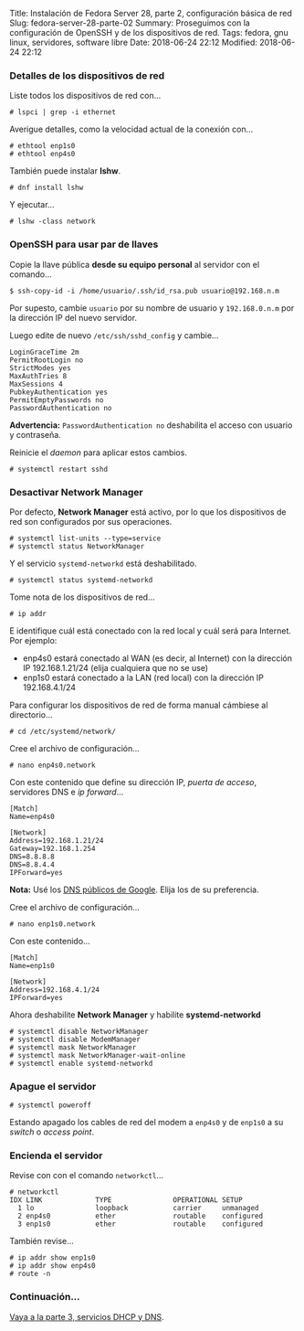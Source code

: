 Title: Instalación de Fedora Server 28, parte 2, configuración básica de red
Slug: fedora-server-28-parte-02
Summary: Proseguimos con la configuración de OpenSSH y de los dispositivos de red.
Tags: fedora, gnu linux, servidores, software libre
Date: 2018-06-24 22:12
Modified: 2018-06-24 22:12


### Detalles de los dispositivos de red

Liste todos los dispositivos de red con...

    # lspci | grep -i ethernet

Averigue detalles, como la velocidad actual de la conexión con...

    # ethtool enp1s0
    # ethtool enp4s0

También puede instalar **lshw**.

    # dnf install lshw

Y ejecutar...

    # lshw -class network

### OpenSSH para usar par de llaves

Copie la llave pública **desde su equipo personal** al servidor con el comando...

    $ ssh-copy-id -i /home/usuario/.ssh/id_rsa.pub usuario@192.168.n.m

Por supesto, cambie `usuario` por su nombre de usuario y `192.168.0.n.m` por la dirección IP del nuevo servidor.

Luego edite de nuevo `/etc/ssh/sshd_config` y cambie...

    LoginGraceTime 2m
    PermitRootLogin no
    StrictModes yes
    MaxAuthTries 8
    MaxSessions 4
    PubkeyAuthentication yes
    PermitEmptyPasswords no
    PasswordAuthentication no

**Advertencia:** `PasswordAuthentication no` deshabilita el acceso con usuario y contraseña.

Reinicie el *daemon* para aplicar estos cambios.

    # systemctl restart sshd

### Desactivar Network Manager

Por defecto, **Network Manager** está activo, por lo que los dispositivos de red son configurados por sus operaciones.

    # systemctl list-units --type=service
    # systemctl status NetworkManager

Y el servicio `systemd-networkd` está deshabilitado.

    # systemctl status systemd-networkd

Tome nota de los dispositivos de red...

    # ip addr

E identifique cuál está conectado con la red local y cuál será para Internet. Por ejemplo:

* enp4s0 estará conectado al WAN (es decir, al Internet) con la dirección IP 192.168.1.21/24 (elija cualquiera que no se use)
* enp1s0 estará conectado a la LAN (red local) con la dirección IP 192.168.4.1/24

Para configurar los dispositivos de red de forma manual cámbiese al directorio...

    # cd /etc/systemd/network/

Cree el archivo de configuración...

    # nano enp4s0.network

Con este contenido que define su dirección IP, *puerta de acceso*, servidores DNS e *ip forward*...

    [Match]
    Name=enp4s0

    [Network]
    Address=192.168.1.21/24
    Gateway=192.168.1.254
    DNS=8.8.8.8
    DNS=8.8.4.4
    IPForward=yes

**Nota:** Usé los [DNS públicos de Google](https://developers.google.com/speed/public-dns/). Elija los de su preferencia.

Cree el archivo de configuración...

    # nano enp1s0.network

Con este contenido...

    [Match]
    Name=enp1s0

    [Network]
    Address=192.168.4.1/24
    IPForward=yes

Ahora deshabilite **Network Manager** y habilite **systemd-networkd**

    # systemctl disable NetworkManager
    # systemctl disable ModemManager
    # systemctl mask NetworkManager
    # systemctl mask NetworkManager-wait-online
    # systemctl enable systemd-networkd

### Apague el servidor

    # systemctl poweroff

Estando apagado los cables de red del modem a `enp4s0` y de `enp1s0` a su *switch* o *access point*.

### Encienda el servidor

Revise con con el comando `networkctl`...

    # networkctl
    IDX LINK             TYPE               OPERATIONAL SETUP
      1 lo               loopback           carrier     unmanaged
      2 enp4s0           ether              routable    configured
      3 enp1s0           ether              routable    configured

También revise...

    # ip addr show enp1s0
    # ip addr show enp4s0
    # route -n

### Continuación...

[Vaya a la parte 3, servicios DHCP y DNS]({filename}/apuntes/fedora-server-28-parte-03.md).
